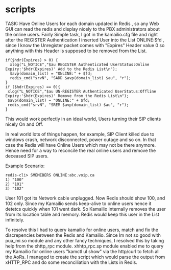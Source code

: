 # scripts
TASK: Have Online Users for each domain updated in Redis , so any Web GUI can read the redis and display nicely to the PBX administrators
about the online users. 
Fairly Simple task, I got in the kamailio.cfg file and right after the REGISTER Authentication I inserted User into the 
List ONLINE:$fd , since I know the Unregister packet comes with "Expires" Header value 0 so anything with this Header is supposed to be removed from the List.

    if($hdr(Expires) > 0) {
      xlog("L_NOTICE","$au REGISTER Authenticated UserStatus:Online Expiry:'$hdr(Expires)' Add to the Redis List\n");
      $avp(domain_list) = "ONLINE:" + $fd;
      redis_cmd("srvN", "SADD $avp(domain_list) $au", "r");
    }
    if ($hdr(Expires) == 0){
     xlog("L_NOTICE","$au UN-REGISTER Authenticated UserStatus:Offline Expiry:'$hdr(Expires)' Remove from the Redis List\n");
     $avp(domain_list) = "ONLINE:" + $fd;
     redis_cmd("srvN", "SREM $avp(domain_list) $au", "r");
    }

This would work perfectly in an ideal world, Users turning their SIP clients nicely On and Off. 

In real world lots of things happen, for example, SIP Client killed due to windows crash, network disconnected, power outage and so on. In that case the Redis will have Online Users which may not be there anymore. Hence need for a way to reconcile the real online users and remove the deceased SIP users.

Example Scenario:

    redis-cli> SMEMEBERS ONLINE:abc.voip.ca
    1) "100"
    2) "101"
    3) "102"
      
User 101 got its Network cable unplugged. Now Redis should show 100, and 102 only. Since my Kamailio sends keep-alive to online users hence it detetcs quickly when 101 went dark. So Kamailio internally removes the user from its location table and memory. Redis would keep this user in the List infinitely.

To resolve this I had to query kamailio for online users, match and fix the discrepencies between the Redis and Kamailio.
Since Im not so good with pua_mi.so module and any other fancy techniques, I resolved this by taking help from the xhttp_rpc module.
xhhtp_rpc.sp module enabled me to query my Kamailio for online users "kamctl ul show" via the http/curl to fetch all the AoRs. I managed to create the script which would parse the output from xHTTP_RPC and do some reconciliation with the Lists in Redis.

  

